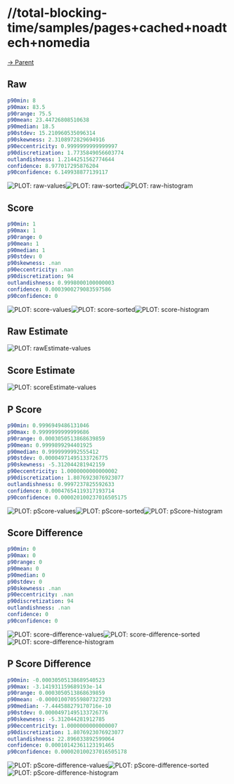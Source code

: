 
# //total-blocking-time/samples/pages+cached+noadtech+nomedia

[→ Parent](../..)


## Raw


```yaml
p90min: 8
p90max: 83.5
p90range: 75.5
p90mean: 23.44726808510638
p90median: 18.5
p90stdev: 15.210960535096314
p90skewness: 2.3108972829694916
p90eccentricity: 0.9999999999999997
p90discretization: 1.7735849056603774
outlandishness: 1.2144251562774644
confidence: 8.977017295876204
p90confidence: 6.149938877139117

```

![PLOT: raw-values](./raw/values.svg)![PLOT: raw-sorted](./raw/sorted.svg)![PLOT: raw-histogram](./raw/histogram.svg)
## Score


```yaml
p90min: 1
p90max: 1
p90range: 0
p90mean: 1
p90median: 1
p90stdev: 0
p90skewness: .nan
p90eccentricity: .nan
p90discretization: 94
outlandishness: 0.9998000100000003
confidence: 0.0003900279083597586
p90confidence: 0

```

![PLOT: score-values](./score/values.svg)![PLOT: score-sorted](./score/sorted.svg)![PLOT: score-histogram](./score/histogram.svg)
## Raw Estimate

![PLOT: rawEstimate-values](./rawEstimate/values.svg)
## Score Estimate

![PLOT: scoreEstimate-values](./scoreEstimate/values.svg)
## P Score


```yaml
p90min: 0.9996949486131046
p90max: 0.9999999999999686
p90range: 0.0003050513868639859
p90mean: 0.9999899294401925
p90median: 0.9999999992555412
p90stdev: 0.00004971495133726775
p90skewness: -5.312044281942159
p90eccentricity: 1.0000000000000002
p90discretization: 1.8076923076923077
outlandishness: 0.9997237825592633
confidence: 0.00047654119317193714
p90confidence: 0.000020100237016505175

```

![PLOT: pScore-values](./pScore/values.svg)![PLOT: pScore-sorted](./pScore/sorted.svg)![PLOT: pScore-histogram](./pScore/histogram.svg)
## Score Difference


```yaml
p90min: 0
p90max: 0
p90range: 0
p90mean: 0
p90median: 0
p90stdev: 0
p90skewness: .nan
p90eccentricity: .nan
p90discretization: 94
outlandishness: .nan
confidence: 0
p90confidence: 0

```

![PLOT: score-difference-values](./score-difference/values.svg)![PLOT: score-difference-sorted](./score-difference/sorted.svg)![PLOT: score-difference-histogram](./score-difference/histogram.svg)
## P Score Difference


```yaml
p90min: -0.00030505138689540523
p90max: -3.141931159689193e-14
p90range: 0.0003050513868639859
p90mean: -0.000010070559807327293
p90median: -7.444588279170716e-10
p90stdev: 0.00004971495133726776
p90skewness: -5.312044281912785
p90eccentricity: 1.0000000000000007
p90discretization: 1.8076923076923077
outlandishness: 22.896033892599064
confidence: 0.00010142361123191465
p90confidence: 0.000020100237016505178

```

![PLOT: pScore-difference-values](./pScore-difference/values.svg)![PLOT: pScore-difference-sorted](./pScore-difference/sorted.svg)![PLOT: pScore-difference-histogram](./pScore-difference/histogram.svg)